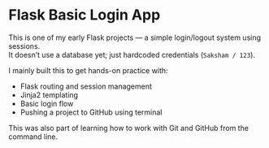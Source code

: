 # Flask Basic Login App

This is one of my early Flask projects — a simple login/logout system using sessions.  
It doesn’t use a database yet; just hardcoded credentials (`Saksham / 123`).

I mainly built this to get hands-on practice with:
- Flask routing and session management
- Jinja2 templating
- Basic login flow
- Pushing a project to GitHub using terminal

This was also part of learning how to work with Git and GitHub from the command line.

